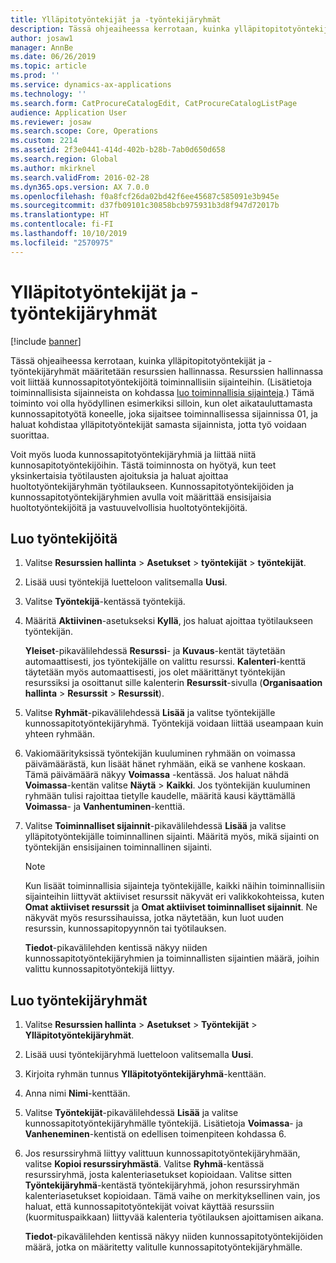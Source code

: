 ```yaml
---
title: Ylläpitotyöntekijät ja -työntekijäryhmät
description: Tässä ohjeaiheessa kerrotaan, kuinka ylläpitopitotyöntekijät ja -työntekijäryhmät määritetään resurssien hallinnassa.
author: josaw1
manager: AnnBe
ms.date: 06/26/2019
ms.topic: article
ms.prod: ''
ms.service: dynamics-ax-applications
ms.technology: ''
ms.search.form: CatProcureCatalogEdit, CatProcureCatalogListPage
audience: Application User
ms.reviewer: josaw
ms.search.scope: Core, Operations
ms.custom: 2214
ms.assetid: 2f3e0441-414d-402b-b28b-7ab0d650d658
ms.search.region: Global
ms.author: mkirknel
ms.search.validFrom: 2016-02-28
ms.dyn365.ops.version: AX 7.0.0
ms.openlocfilehash: f0a8fcf26da02bd42f6ee45687c585091e3b945e
ms.sourcegitcommit: d37fb09101c30858bcb975931b3d8f947d72017b
ms.translationtype: HT
ms.contentlocale: fi-FI
ms.lasthandoff: 10/10/2019
ms.locfileid: "2570975"
---
```

# <a name="maintenance-workers-and-worker-groups"></a>Ylläpitotyöntekijät ja -työntekijäryhmät

[!include [banner](../../includes/banner.md)]

 

Tässä ohjeaiheessa kerrotaan, kuinka ylläpitopitotyöntekijät ja -työntekijäryhmät määritetään resurssien hallinnassa. Resurssien hallinnassa voit liittää kunnossapitotyöntekijöitä toiminnallisiin sijainteihin. (Lisätietoja toiminnallisista sijainneista on kohdassa [luo toiminnallisia sijainteja](../functional-locations/create-functional-locations.md).) Tämä toiminto voi olla hyödyllinen esimerkiksi silloin, kun olet aikatauluttamasta kunnossapitotyötä koneelle, joka sijaitsee toiminnallisessa sijainnissa 01, ja haluat kohdistaa ylläpitotyöntekijät samasta sijainnista, jotta työ voidaan suorittaa.

Voit myös luoda kunnossapitotyöntekijäryhmiä ja liittää niitä kunnosapitotyöntekijöihin. Tästä toiminnosta on hyötyä, kun teet yksinkertaisia työtilausten ajoituksia ja haluat ajoittaa huoltotyöntekijäryhmän työtilaukseen. Kunnossapitotyöntekijöiden ja kunnossapitotyöntekijäryhmien avulla voit määrittää ensisijaisia huoltotyöntekijöitä ja vastuuvelvollisia huoltotyöntekijöitä. 


## <a name="create-workers"></a>Luo työntekijöitä

1. Valitse **Resurssien hallinta** \> **Asetukset** \> **työntekijät** \> **työntekijät**.
2. Lisää uusi työntekijä luetteloon valitsemalla **Uusi**.
3. Valitse **Työntekijä**-kentässä työntekijä.
4. Määritä **Aktiivinen**-asetukseksi **Kyllä**, jos haluat ajoittaa työtilaukseen työntekijän.

    **Yleiset**-pikavälilehdessä **Resurssi**- ja **Kuvaus**-kentät täytetään automaattisesti, jos työntekijälle on valittu resurssi. **Kalenteri**-kenttä täytetään myös automaattisesti, jos olet määrittänyt työntekijän resurssiksi ja osoittanut sille kalenterin **Resurssit**-sivulla (**Organisaation hallinta** \> **Resurssit** \> **Resurssit**).

5. Valitse **Ryhmät**-pikavälilehdessä **Lisää** ja valitse työntekijälle kunnossapitotyöntekijäryhmä. Työntekijä voidaan liittää useampaan kuin yhteen ryhmään.
6. Vakiomäärityksissä työntekijän kuuluminen ryhmään on voimassa päivämäärästä, kun lisäät hänet ryhmään, eikä se vanhene koskaan. Tämä päivämäärä näkyy **Voimassa** -kentässä. Jos haluat nähdä **Voimassa**-kentän valitse **Näytä** \> **Kaikki**. Jos työntekijän kuuluminen ryhmään tulisi rajoittaa tietylle kaudelle, määritä kausi käyttämällä **Voimassa**- ja **Vanhentuminen**-kenttiä.
7. Valitse **Toiminnalliset sijainnit**-pikavälilehdessä **Lisää** ja valitse ylläpitotyöntekijälle toiminnallinen sijainti. Määritä myös, mikä sijainti on työntekijän ensisijainen toiminnallinen sijainti.

    > [!NOTE]
    > Kun lisäät toiminnallisia sijainteja työntekijälle, kaikki näihin toiminnallisiin sijainteihin liittyvät aktiiviset resurssit näkyvät eri valikkokohteissa, kuten **Omat aktiiviset resurssit** ja **Omat aktiiviset toiminnalliset sijainnit**. Ne näkyvät myös resurssihauissa, jotka näytetään, kun luot uuden resurssin, kunnossapitopyynnön tai työtilauksen.

    **Tiedot**-pikavälilehden kentissä näkyy niiden kunnossapitotyöntekijäryhmien ja toiminnallisten sijaintien määrä, joihin valittu kunnossapitotyöntekijä liittyy.

## <a name="create-worker-groups"></a>Luo työntekijäryhmät

1. Valitse **Resurssien hallinta** \> **Asetukset** \> **Työntekijät** \> **Ylläpitotyöntekijäryhmät**.
2. Lisää uusi työntekijäryhmä luetteloon valitsemalla **Uusi**.
3. Kirjoita ryhmän tunnus **Ylläpitotyöntekijäryhmä**-kenttään.
4. Anna nimi **Nimi**-kenttään.
5. Valitse **Työntekijät**-pikavälilehdessä **Lisää** ja valitse kunnossapitotyöntekijäryhmälle työntekijä. Lisätietoja **Voimassa**- ja **Vanheneminen**-kentistä on edellisen toimenpiteen kohdassa 6.
6. Jos resurssiryhmä liittyy valittuun kunnossapitotyöntekijäryhmään, valitse **Kopioi resurssiryhmästä**. Valitse **Ryhmä**-kentässä resurssiryhmä, josta kalenteriasetukset kopioidaan. Valitse sitten **Työntekijäryhmä**-kentästä työntekijäryhmä, johon resurssiryhmän kalenteriasetukset kopioidaan. Tämä vaihe on merkityksellinen vain, jos haluat, että kunnossapitotyöntekijät voivat käyttää resurssiin (kuormituspaikkaan) liittyvää kalenteria työtilauksen ajoittamisen aikana.

    **Tiedot**-pikavälilehden kentissä näkyy niiden kunnossapitotyöntekijöiden määrä, jotka on määritetty valitulle kunnossapitotyöntekijäryhmälle.
